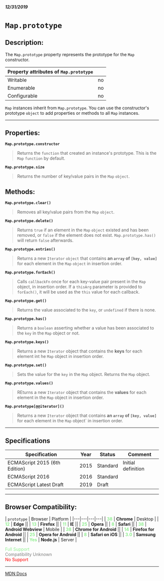 ##### 12/31/2019
# `Map.prototype`
## Description:
The `Map.prototype` property represents the prototype for the `Map` constructor.

| Property attributes of `Map.prototype` ||
|---|---|
| Writable | no |
| Enumerable | no |
| Configurable | no |

`Map` instances inherit from `Map.prototype`.  You can use the constructor's prototype `object` to add properties or methods to all `Map` instances.

---

## Properties:
**`Map.prototype.constructor`**
  > Returns the `function` that created an instance's prototype.  This is the `Map` `function` by default.

**`Map.prototype.size`**
  > Returns the number of key/value pairs in the `Map` `object`.

## Methods: 
**`Map.prototype.clear()`**
  > Removes all key/value pairs from the `Map` `object`.

**`Map.prototype.delete()`**
  > Returns `true` if an element in the `Map` `object` existed and has been removed, or `false` if the element does not exist.  `Map.prototype.has()` will return `false` afterwards.

**`Map.prototype.entries()`**
  > Returns a new `Iterator` `object` that contains **an `array` of `[key, value]`** for each element in the `Map` `object` in insertion order.

**`Map.prototype.forEach()`**
  > Calls `callbackFn` once for each key-value pair present in the `Map` object, in insertion order.  If a `thisArg` parameter is provided to `forEach()`, it will be used as the `this` value for each callback. 

**`Map.prototype.get()`**
  > Returns the value associated to the `key`, or `undefined` if there is none.

**`Map.prototype.has()`**
  > Returns a `boolean` asserting whether a value has been associated to the `key` in the `Map` object or not.

**`Map.prototype.keys()`**
  > Returns a new `Iterator` object that contains the **keys** for each element int he `Map` object in insertion order.

**`Map.prototype.set()`**
  > Sets the value for the `key` in the `Map` object.  Returns the `Map` object.

**`Map.prototype.values()`**
  > REturns a new `Iterator` object that contains the **values** for each element in the `Map` object in insertion order.

**`Map.prototype[@@iterator]()`**
  > Returns a new `Iterator` object that contains **an `array` of `[key, value]`** for each element in the `Map` object` in insertion order.

---

## Specifications
| Specification | Year | Status | Comment |
|---|---|---|---|
| ECMAScript 2015 (6th Edition) | 2015 | Standard | Initial definition |
| ECMAScript 2016 | 2016 | Standard |  |
| ECMAScript Latest Draft | 2019 | Draft |  |

---

## Browser Compatibility:
| `prototype` | Browser | Platform |
|---|---|---|---|
| <span style="color: lightgreen">**38**</span> | **Chrome** | Desktop | 
| <span style="color: lightgreen">**12**</span> | **Edge** || 
| <span style="color: lightgreen">**13**</span> | **Firefox** || 
| <span style="color: lightgreen">**11**</span> | **IE** || 
| <span style="color: lightgreen">**25**</span> | **Opera** || 
| <span style="color: lightgreen">**8**</span> | **Safari** || 
| <span style="color: lightgreen">**38**</span> | **Android Webview** | Mobile | 
| <span style="color: lightgreen">**38**</span> | **Chrome for Android** || 
| <span style="color: lightgreen">**14**</span> | **Firefox for Android** || 
| <span style="color: lightgreen">**25**</span> | **Opera for Android** || 
| <span style="color: lightgreen">**8**</span> | **Safari on iOS** || 
| <span style="color: lightgreen">**3.0**</span> | **Samsung Internet** || 
| <span style="color: lightgreen">**Yes**</span> | **Node.js** | Server | 

<span style="color: lightgreen">Full Support</span>  
<span style="color: grey">Compatibility Unknown</span>  
<span style="color: red">No Support</span>

---

[MDN Docs](https://developer.mozilla.org/en-US/docs/Web/JavaScript/Reference/Global_Objects/Map/prototype)
